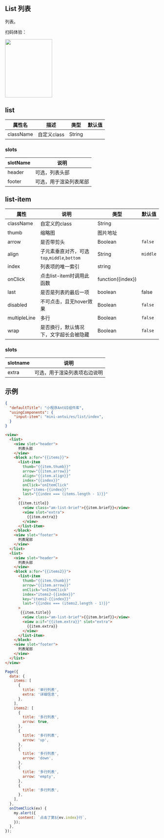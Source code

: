 ## List 列表

列表。

扫码体验：

<img src="https://gw.alipayobjects.com/zos/rmsportal/tAvsiCUfvPlAYSRQLHOs.jpeg" width="154" height="190" />

## list

| 属性名 | 描述 | 类型 | 默认值 |
|----|----|----|----|
|className| 自定义class | String| |

### slots

|slotName | 说明 |
|----|----|
|header | 可选，列表头部|
|footer | 可选，用于渲染列表尾部|

## list-item

| 属性 | 说明 | 类型 | 默认值 |
|----|----|----|----|
|className| 自定义的class | String| |
|thumb| 缩略图 | 图片地址 |  |
|arrow| 是否带剪头 | Boolean | `false` |
|align| 子元素垂直对齐，可选`top`,`middle`,`bottom` | String | `middle` |
|index| 列表项的唯一索引| string | |
|onClick| 点击list-item时调用此函数 | function({index}) | |
|last | 是否是列表的最后一项|boolean|false |
|disabled| 不可点击，且无hover效果 | Boolean | `false` |
|multipleLine | 多行 | Boolean | `false` |
|wrap | 是否换行，默认情况下，文字超长会被隐藏 | Boolean | `false` |

### slots

| slotname | 说明 |
|----|----|
|extra | 可选，用于渲染列表项右边说明|

## 示例

```json
{
  "defaultTitle": "小程序AntUI组件库",
  "usingComponents": {
    "input-item": "mini-antui/es/list/index",
  }
}
```

```html
<view>
  <list>
    <view slot="header">
      列表头部
    </view>
    <block a:for="{{items}}">
      <list-item
        thumb="{{item.thumb}}"
        arrow="{{item.arrow}}"
        align="{{item.align}}"
        index="{{index}}"
        onClick="onItemClick"
        key="items-{{index}}"
        last="{{index === (items.length - 1)}}"
      >
      {{item.title}}
        <view class="am-list-brief">{{item.brief}}</view>
        <view slot="extra">
          {{item.extra}}
        </view>
      </list-item>
    </block>
    <view slot="footer">
      列表尾部
    </view>
  </list>
  <list>
    <view slot="header">
      列表头部
    </view>
    <block a:for="{{items2}}">
      <list-item
        thumb="{{item.thumb}}"
        arrow="{{item.arrow}}"
        onClick="onItemClick"
        index="items2-{{index}}"
        key="items2-{{index}}"
        last="{{index === (items2.length - 1)}}"
      >
       {{item.title}}
        <view class="am-list-brief">{{item.brief}}</view>
        <view a:if="{{item.extra}}" slot="extra">
          {{item.extra}}
        </view>
      </list-item>
    </block>
    <view slot="footer">
      列表尾部
    </view>
  </list>
</view>
````

```javascript
Page({
  data: {
    items: [
      {
        title: '单行列表',
        extra: '详细信息',
      },
    ],
    items2: [
      {
        title: '多行列表',
        arrow: true,
      },
      {
        title: '多行列表',
        arrow: 'up',
      },
      {
        title: '多行列表',
        arrow: 'down',
      },
      {
        title: '多行列表',
        arrow: 'empty',
      },
      {
        title: '多行列表',
      },
    ],
  },
  onItemClick(ev) {
    my.alert({
      content: `点击了第${ev.index}行`,
    });
  },
});
```
